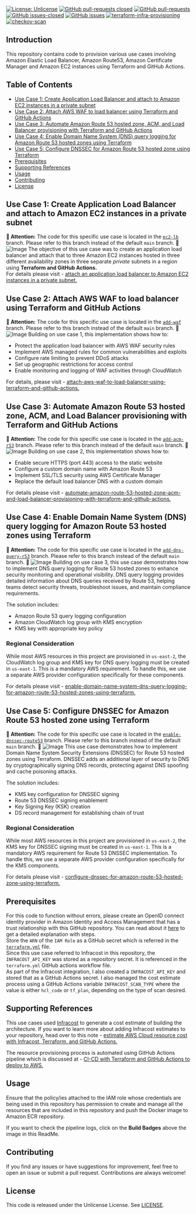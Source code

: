 [![License: Unlicense](https://img.shields.io/badge/license-Unlicense-white.svg)](https://choosealicense.com/licenses/unlicense/) [![GitHub pull-requests closed](https://img.shields.io/github/issues-pr-closed/kunduso/add-aws-elb-ec2-private-subnet-terraform)](https://github.com/kunduso/add-aws-elb-ec2-private-subnet-terraform/pulls?q=is%3Apr+is%3Aclosed) [![GitHub pull-requests](https://img.shields.io/github/issues-pr/kunduso/add-aws-elb-ec2-private-subnet-terraform)](https://GitHub.com/kunduso/add-aws-elb-ec2-private-subnet-terraform/pull/) 
[![GitHub issues-closed](https://img.shields.io/github/issues-closed/kunduso/add-aws-elb-ec2-private-subnet-terraform)](https://github.com/kunduso/add-aws-elb-ec2-private-subnet-terraform/issues?q=is%3Aissue+is%3Aclosed) [![GitHub issues](https://img.shields.io/github/issues/kunduso/add-aws-elb-ec2-private-subnet-terraform)](https://GitHub.com/kunduso/add-aws-elb-ec2-private-subnet-terraform/issues/) 
[![terraform-infra-provisioning](https://github.com/kunduso/add-aws-elb-ec2-private-subnet-terraform/actions/workflows/terraform.yml/badge.svg)](https://github.com/kunduso/add-aws-elb-ec2-private-subnet-terraform/actions/workflows/terraform.yml) [![checkov-scan](https://github.com/kunduso/add-aws-elb-ec2-private-subnet-terraform/actions/workflows/code-scan.yml/badge.svg)](https://github.com/kunduso/add-aws-elb-ec2-private-subnet-terraform/actions/workflows/code-scan.yml)
## Introduction
This repository contains code to provision various use cases involving Amazon Elastic Load Balancer, Amazon Route53, Amazon Certificate Manager and Amazon EC2 instances using Terraform and GitHub Actions.
## Table of Contents
- [Use Case 1: Create Application Load Balancer and attach to Amazon EC2 instances in a private subnet](#use-case-1-create-application-load-balancer-and-attach-to-amazon-ec2-instances-in-a-private-subnet)
- [Use Case 2: Attach AWS WAF to load balancer using Terraform and GitHub Actions](#use-case-2-attach-aws-waf-to-load-balancer-using-terraform-and-github-actions)
- [Use Case 3: Automate Amazon Route 53 hosted zone, ACM, and Load Balancer provisioning with Terraform and GitHub Actions](#use-case-3-automate-amazon-route-53-hosted-zone-acm-and-load-balancer-provisioning-with-terraform-and-github-actions)
- [Use Case 4: Enable Domain Name System (DNS) query logging for Amazon Route 53 hosted zones using Terraform](#use-case-4-enable-domain-name-system-dns-query-logging-for-amazon-route-53-hosted-zones-using-terraform)
- [Use Case 5: Configure DNSSEC for Amazon Route 53 hosted zone using Terraform](#use-case-5-configure-dnssec-for-amazon-route-53-hosted-zone-using-terraform)
- [Prerequisites](#prerequisites)
- [Supporting References](#supporting-references)
- [Usage](#usage)
- [Contributing](#contributing)
- [License](#license)

## Use Case 1: Create Application Load Balancer and attach to Amazon EC2 instances in a private subnet
**🔔 Attention:** The code for this specific use case is located in the [`ec2-lb`](https://github.com/kunduso/add-aws-elb-ec2-private-subnet-terraform/tree/ec2-lb) branch. Please refer to this branch instead of the default `main` branch. **🔔**
![Image](https://skdevops.files.wordpress.com/2023/07/79-image-1-2.png)
The objective of this use case was to create an application load balancer and attach that to three Amazon EC2 instances hosted in three different availability zones in three separate *private* subnets in a region using **Terraform and GitHub Actions.**
<br />For details please visit - [attach an application load balancer to Amazon EC2 instances in a private subnet.](https://skundunotes.com/2023/07/26/attach-an-application-load-balancer-to-amazon-ec2-instances-in-a-private-subnet/)

## Use Case 2: Attach AWS WAF to load balancer using Terraform and GitHub Actions
**🔔 Attention:** The code for this specific use case is located in the [`add-waf`](https://github.com/kunduso/add-aws-elb-ec2-private-subnet-terraform/tree/add-waf) branch. Please refer to this branch instead of the default `main` branch. **🔔**
![Image](https://skdevops.files.wordpress.com/2025/04/113-image-0.png)
Building on use case 1, this implementation shows how to:
- Protect the application load balancer with AWS WAF security rules
- Implement AWS managed rules for common vulnerabilities and exploits
- Configure rate limiting to prevent DDoS attacks
- Set up geographic restrictions for access control
- Enable monitoring and logging of WAF activities through CloudWatch

For details, please visit - [attach-aws-waf-to-load-balancer-using-terraform-and-github-actions.](https://skundunotes.com/2025/04/06/attach-aws-waf-to-load-balancer-using-terraform-and-github-actions/)

## Use Case 3: Automate Amazon Route 53 hosted zone, ACM, and Load Balancer provisioning with Terraform and GitHub Actions
**🔔 Attention:** The code for this specific use case is located in the [`add-acm-r53`](https://github.com/kunduso/add-aws-elb-ec2-private-subnet-terraform/tree/add-acm-r53) branch. Please refer to this branch instead of the default `main` branch. **🔔**
![Image](https://skdevops.files.wordpress.com/2025/03/112-image-0.png)
Building on use case 2, this implementation shows how to:
- Enable secure HTTPS (port 443) access to the static website
- Configure a custom domain name with Amazon Route 53
- Implement SSL/TLS security using AWS Certificate Manager
- Replace the default load balancer DNS with a custom domain

For details please visit - [automate-amazon-route-53-hosted-zone-acm-and-load-balancer-provisioning-with-terraform-and-github-actions.](http://skundunotes.com/2025/03/25/automate-amazon-route-53-hosted-zone-acm-and-load-balancer-provisioning-with-terraform-and-github-actions/)

## Use Case 4: Enable Domain Name System (DNS) query logging for Amazon Route 53 hosted zones using Terraform
**🔔 Attention:** The code for this specific use case is located in the [`add-dns-query-r53`](https://github.com/kunduso/add-aws-elb-ec2-private-subnet-terraform/tree/add-dns-query-r53) branch. Please refer to this branch instead of the default `main` branch. **🔔**
![Image](https://skdevops.files.wordpress.com/2025/04/114-image-0.png)
Building on use case 3, this use case demonstrates how to implement DNS query logging for Route 53 hosted zones to enhance security monitoring and operational visibility. DNS query logging provides detailed information about DNS queries received by Route 53, helping teams detect security threats, troubleshoot issues, and maintain compliance requirements.

The solution includes:
- Amazon Route 53 query logging configuration
- Amazon CloudWatch log group with KMS encryption
- KMS key with appropriate key policy

### Regional Consideration
While most AWS resources in this project are provisioned in `us-east-2`, the CloudWatch log group and KMS key for DNS query logging must be created in `us-east-1`. This is a mandatory AWS requirement. To handle this, we use a separate AWS provider configuration specifically for these components.

For details please visit - [enable-domain-name-system-dns-query-logging-for-amazon-route-53-hosted-zones-using-terraform.](https://skundunotes.com/2025/04/09/enable-domain-name-system-dns-query-logging-for-amazon-route-53-hosted-zones-using-terraform/)


## Use Case 5: Configure DNSSEC for Amazon Route 53 hosted zone using Terraform
**🔔 Attention:** The code for this specific use case is located in the [`enable-dnssec-route53`](https://github.com/kunduso/add-aws-elb-ec2-private-subnet-terraform/tree/enable-dnssec-route53) branch. Please refer to this branch instead of the default `main` branch. **🔔**
![Image](https://skdevops.wordpress.com/wp-content/uploads/2025/04/115-image-0.png)
This use case demonstrates how to implement Domain Name System Security Extensions (DNSSEC) for Route 53 hosted zones using Terraform. DNSSEC adds an additional layer of security to DNS by cryptographically signing DNS records, protecting against DNS spoofing and cache poisoning attacks.

The solution includes:
- KMS key configuration for DNSSEC signing
- Route 53 DNSSEC signing enablement
- Key Signing Key (KSK) creation
- DS record management for establishing chain of trust

### Regional Consideration
While most AWS resources in this project are provisioned in `us-east-2`, the KMS key for DNSSEC signing must be created in `us-east-1`. This is a mandatory AWS requirement for Route 53 DNSSEC implementation. To handle this, we use a separate AWS provider configuration specifically for the KMS components.

For details please visit - [configure-dnssec-for-amazon-route-53-hosted-zone-using-terraform.](https://skundunotes.com/2025/04/17/configure-dnssec-for-amazon-route-53-hosted-zone-using-terraform/)

## Prerequisites
For this code to function without errors, please create an OpenID connect identity provider in Amazon Identity and Access Management that has a trust relationship with this GitHub repository. You can read about it [here](https://skundunotes.com/2023/02/28/securely-integrate-aws-credentials-with-github-actions-using-openid-connect/) to get a detailed explanation with steps.
<br />Store the `ARN` of the `IAM Role` as a GitHub secret which is referred in the [`terraform.yml`](https://github.com/kunduso/add-aws-elb-ec2-private-subnet-terraform/blob/4144f6ea8f2599658a760f382241594aa001b433/.github/workflows/terraform.yml#L31-L36) file.
<br />Since this use case referred to Infracost in this repository, the `INFRACOST_API_KEY` was stored as a repository secret. It is referenced in the `terraform.yml` GitHub actions workflow file.
<br />As part of the Infracost integration, I also created a `INFRACOST_API_KEY` and stored that as a GitHub Actions secret. I also managed the cost estimate process using a GitHub Actions variable `INFRACOST_SCAN_TYPE` where the value is either `hcl_code` or `tf_plan`, depending on the type of scan desired.

## Supporting References
This use cases used [Infracost](https://www.infracost.io/) to generate a cost estimate of building the architecture. If you want to learn more about adding Infracost estimates to your repository, head over to this note - [estimate AWS Cloud resource cost with Infracost, Terraform, and GitHub Actions.](https://skundunotes.com/2023/07/17/estimate-aws-cloud-resource-cost-with-infracost-terraform-and-github-actions/)

The resource provisioning process is automated using GitHub Actions pipeline which is discussed at - [CI-CD with Terraform and GitHub Actions to deploy to AWS.](https://skundunotes.com/2023/03/07/ci-cd-with-terraform-and-github-actions-to-deploy-to-aws/)
## Usage
Ensure that the policy/ies attached to the IAM role whose credentials are being used in this repository has permission to create and manage all the resources that are included in this repository and push the Docker image to Amazon ECR repository.

If you want to check the pipeline logs, click on the **Build Badges** above the image in this ReadMe.

## Contributing
If you find any issues or have suggestions for improvement, feel free to open an issue or submit a pull request. Contributions are always welcome!

## License
This code is released under the Unlicense License. See [LICENSE](LICENSE).